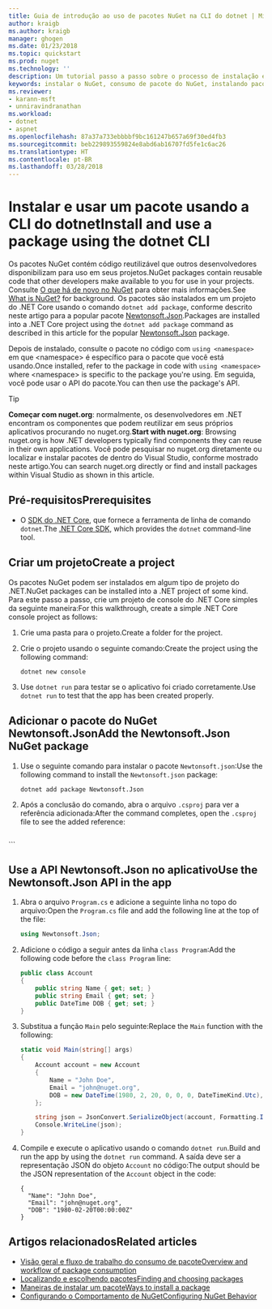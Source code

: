 ```yaml
---
title: Guia de introdução ao uso de pacotes NuGet na CLI do dotnet | Microsoft Docs
author: kraigb
ms.author: kraigb
manager: ghogen
ms.date: 01/23/2018
ms.topic: quickstart
ms.prod: nuget
ms.technology: ''
description: Um tutorial passo a passo sobre o processo de instalação e uso de um pacote NuGet em um projeto .NET Core.
keywords: instalar o NuGet, consumo de pacote do NuGet, instalando pacotes do NuGet, referências de pacote do NuGet, usando pacotes do NuGet
ms.reviewer:
- karann-msft
- unniravindranathan
ms.workload:
- dotnet
- aspnet
ms.openlocfilehash: 87a37a733ebbbbf9bc161247b657a69f30ed4fb3
ms.sourcegitcommit: beb229893559824e8abd6ab16707fd5fe1c6ac26
ms.translationtype: HT
ms.contentlocale: pt-BR
ms.lasthandoff: 03/28/2018
---
```

# <a name="install-and-use-a-package-using-the-dotnet-cli"></a><span data-ttu-id="63772-104">Instalar e usar um pacote usando a CLI do dotnet</span><span class="sxs-lookup"><span data-stu-id="63772-104">Install and use a package using the dotnet CLI</span></span>

<span data-ttu-id="63772-105">Os pacotes NuGet contém código reutilizável que outros desenvolvedores disponibilizam para uso em seus projetos.</span><span class="sxs-lookup"><span data-stu-id="63772-105">NuGet packages contain reusable code that other developers make available to you for use in your projects.</span></span> <span data-ttu-id="63772-106">Consulte [O que há de novo no NuGet](../What-is-NuGet.md) para obter mais informações.</span><span class="sxs-lookup"><span data-stu-id="63772-106">See [What is NuGet?](../What-is-NuGet.md) for background.</span></span> <span data-ttu-id="63772-107">Os pacotes são instalados em um projeto do .NET Core usando o comando `dotnet add package`, conforme descrito neste artigo para a popular pacote [Newtonsoft.Json](https://www.nuget.org/packages/Newtonsoft.Json/).</span><span class="sxs-lookup"><span data-stu-id="63772-107">Packages are installed into a .NET Core project using the `dotnet add package` command as described in this article for the popular [Newtonsoft.Json](https://www.nuget.org/packages/Newtonsoft.Json/) package.</span></span>

<span data-ttu-id="63772-108">Depois de instalado, consulte o pacote no código com `using <namespace>` em que \<namespace\> é específico para o pacote que você está usando.</span><span class="sxs-lookup"><span data-stu-id="63772-108">Once installed, refer to the package in code with `using <namespace>` where \<namespace\> is specific to the package you're using.</span></span> <span data-ttu-id="63772-109">Em seguida, você pode usar o API do pacote.</span><span class="sxs-lookup"><span data-stu-id="63772-109">You can then use the package's API.</span></span>

> [!Tip]
> <span data-ttu-id="63772-110">**Começar com nuget.org**: normalmente, os desenvolvedores em .NET encontram os componentes que podem reutilizar em seus próprios aplicativos procurando no nuget.org.</span><span class="sxs-lookup"><span data-stu-id="63772-110">**Start with nuget.org**: Browsing nuget.org is how .NET developers typically find components they can reuse in their own applications.</span></span> <span data-ttu-id="63772-111">Você pode pesquisar no nuget.org diretamente ou localizar e instalar pacotes de dentro do Visual Studio, conforme mostrado neste artigo.</span><span class="sxs-lookup"><span data-stu-id="63772-111">You can search nuget.org directly or find and install packages within Visual Studio as shown in this article.</span></span>

## <a name="prerequisites"></a><span data-ttu-id="63772-112">Pré-requisitos</span><span class="sxs-lookup"><span data-stu-id="63772-112">Prerequisites</span></span>

- <span data-ttu-id="63772-113">O [SDK do .NET Core](https://www.microsoft.com/net/download/), que fornece a ferramenta de linha de comando `dotnet`.</span><span class="sxs-lookup"><span data-stu-id="63772-113">The [.NET Core SDK](https://www.microsoft.com/net/download/), which provides the `dotnet` command-line tool.</span></span>

## <a name="create-a-project"></a><span data-ttu-id="63772-114">Criar um projeto</span><span class="sxs-lookup"><span data-stu-id="63772-114">Create a project</span></span>

<span data-ttu-id="63772-115">Os pacotes NuGet podem ser instalados em algum tipo de projeto do .NET.</span><span class="sxs-lookup"><span data-stu-id="63772-115">NuGet packages can be installed into a .NET project of some kind.</span></span> <span data-ttu-id="63772-116">Para este passo a passo, crie um projeto de console do .NET Core simples da seguinte maneira:</span><span class="sxs-lookup"><span data-stu-id="63772-116">For this walkthrough, create a simple .NET Core console project as follows:</span></span>

1. <span data-ttu-id="63772-117">Crie uma pasta para o projeto.</span><span class="sxs-lookup"><span data-stu-id="63772-117">Create a folder for the project.</span></span>

1. <span data-ttu-id="63772-118">Crie o projeto usando o seguinte comando:</span><span class="sxs-lookup"><span data-stu-id="63772-118">Create the project using the following command:</span></span>

    ```cli
    dotnet new console
    ```

1. <span data-ttu-id="63772-119">Use `dotnet run` para testar se o aplicativo foi criado corretamente.</span><span class="sxs-lookup"><span data-stu-id="63772-119">Use `dotnet run` to test that the app has been created properly.</span></span>

## <a name="add-the-newtonsoftjson-nuget-package"></a><span data-ttu-id="63772-120">Adicionar o pacote do NuGet Newtonsoft.Json</span><span class="sxs-lookup"><span data-stu-id="63772-120">Add the Newtonsoft.Json NuGet package</span></span>

1. <span data-ttu-id="63772-121">Use o seguinte comando para instalar o pacote `Newtonsoft.json`:</span><span class="sxs-lookup"><span data-stu-id="63772-121">Use the following command to install the `Newtonsoft.json` package:</span></span>

    ```cli
    dotnet add package Newtonsoft.Json
    ```

1. <span data-ttu-id="63772-122">Após a conclusão do comando, abra o arquivo `.csproj` para ver a referência adicionada:</span><span class="sxs-lookup"><span data-stu-id="63772-122">After the command completes, open the `.csproj` file to see the added reference:</span></span>

    ```xml
  <ItemGroup>
    <PackageReference Include="Newtonsoft.Json" Version="10.0.3" />
  </ItemGroup>
    ```

## <a name="use-the-newtonsoftjson-api-in-the-app"></a><span data-ttu-id="63772-123">Use a API Newtonsoft.Json no aplicativo</span><span class="sxs-lookup"><span data-stu-id="63772-123">Use the Newtonsoft.Json API in the app</span></span>

1. <span data-ttu-id="63772-124">Abra o arquivo `Program.cs` e adicione a seguinte linha no topo do arquivo:</span><span class="sxs-lookup"><span data-stu-id="63772-124">Open the `Program.cs` file and add the following line at the top of the file:</span></span>

    ```cs
    using Newtonsoft.Json;
    ```

1. <span data-ttu-id="63772-125">Adicione o código a seguir antes da linha `class Program`:</span><span class="sxs-lookup"><span data-stu-id="63772-125">Add the following code before the `class Program` line:</span></span>

    ```cs
    public class Account
    {
        public string Name { get; set; }
        public string Email { get; set; }
        public DateTime DOB { get; set; }
    }
    ```

1. <span data-ttu-id="63772-126">Substitua a função `Main` pelo seguinte:</span><span class="sxs-lookup"><span data-stu-id="63772-126">Replace the `Main` function with the following:</span></span>

    ```cs
    static void Main(string[] args)
    {
        Account account = new Account
        {
            Name = "John Doe",
            Email = "john@nuget.org",
            DOB = new DateTime(1980, 2, 20, 0, 0, 0, DateTimeKind.Utc),
        };

        string json = JsonConvert.SerializeObject(account, Formatting.Indented);
        Console.WriteLine(json);
    }
    ```

1. <span data-ttu-id="63772-127">Compile e execute o aplicativo usando o comando `dotnet run`.</span><span class="sxs-lookup"><span data-stu-id="63772-127">Build and run the app by using the `dotnet run` command.</span></span> <span data-ttu-id="63772-128">A saída deve ser a representação JSON do objeto `Account` no código:</span><span class="sxs-lookup"><span data-stu-id="63772-128">The output should be the JSON representation of the `Account` object in the code:</span></span>

    ```output
    {
      "Name": "John Doe",
      "Email": "john@nuget.org",
      "DOB": "1980-02-20T00:00:00Z"
    }
    ```

## <a name="related-articles"></a><span data-ttu-id="63772-129">Artigos relacionados</span><span class="sxs-lookup"><span data-stu-id="63772-129">Related articles</span></span>

- [<span data-ttu-id="63772-130">Visão geral e fluxo de trabalho do consumo de pacote</span><span class="sxs-lookup"><span data-stu-id="63772-130">Overview and workflow of package consumption</span></span>](../consume-packages/overview-and-workflow.md)
- [<span data-ttu-id="63772-131">Localizando e escolhendo pacotes</span><span class="sxs-lookup"><span data-stu-id="63772-131">Finding and choosing packages</span></span>](../consume-packages/finding-and-choosing-packages.md)
- [<span data-ttu-id="63772-132">Maneiras de instalar um pacote</span><span class="sxs-lookup"><span data-stu-id="63772-132">Ways to install a package</span></span>](../consume-packages/ways-to-install-a-package.md)
- [<span data-ttu-id="63772-133">Configurando o Comportamento de NuGet</span><span class="sxs-lookup"><span data-stu-id="63772-133">Configuring NuGet Behavior</span></span>](../consume-packages/configuring-nuget-behavior.md)
